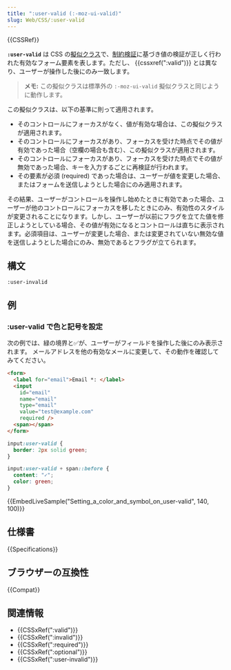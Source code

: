 ```yaml
---
title: ":user-valid (:-moz-ui-valid)"
slug: Web/CSS/:user-valid
---
```


{{CSSRef}}

**`:user-valid`** は CSS の[擬似クラス](/ja/docs/Web/CSS/Pseudo-classes)で、[制約検証](/ja/docs/Learn/Forms#constraint_validation)に基づき値の検証が正しく行われた有効なフォーム要素を表します。ただし、 {{cssxref(":valid")}} とは異なり、ユーザーが操作した後にのみ一致します。

> **メモ:** この擬似クラスは標準外の `:-moz-ui-valid` 擬似クラスと同じように動作します。

この擬似クラスは、以下の基準に則って適用されます。

- そのコントロールにフォーカスがなく、値が有効な場合は、この擬似クラスが適用されます。
- そのコントロールにフォーカスがあり、フォーカスを受けた時点でその値が有効であった場合（空欄の場合も含む）、この擬似クラスが適用されます。
- そのコントロールにフォーカスがあり、フォーカスを受けた時点でその値が無効であった場合、キーを入力するごとに再検証が行われます。
- その要素が必須 (required) であった場合は、ユーザーが値を変更した場合、またはフォームを送信しようとした場合にのみ適用されます。

その結果、ユーザーがコントロールを操作し始めたときに有効であった場合、ユーザーが他のコントロールにフォーカスを移したときにのみ、有効性のスタイルが変更されることになります。しかし、ユーザーが以前にフラグを立てた値を修正しようとしている場合、その値が有効になるとコントロールは直ちに表示されます。必須項目は、ユーザーが変更した場合、または変更されていない無効な値を送信しようとした場合にのみ、無効であるとフラグが立てられます。

## 構文

```
:user-invalid
```

## 例

### :user-valid で色と記号を設定

次の例では、緑の境界と✅が、ユーザーがフィールドを操作した後にのみ表示されます。
メールアドレスを他の有効なメールに変更して、その動作を確認してみてください。

```html
<form>
  <label for="email">Email *: </label>
  <input
    id="email"
    name="email"
    type="email"
    value="test@example.com"
    required />
  <span></span>
</form>
```

```css
input:user-valid {
  border: 2px solid green;
}

input:user-valid + span::before {
  content: "✓";
  color: green;
}
```

{{EmbedLiveSample("Setting_a_color_and_symbol_on_user-valid", 140, 100)}}

## 仕様書

{{Specifications}}

## ブラウザーの互換性

{{Compat}}

## 関連情報

- {{CSSxRef(":valid")}}
- {{CSSxRef(":invalid")}}
- {{CSSxRef(":required")}}
- {{CSSxRef(":optional")}}
- {{CSSxRef(":user-invalid")}}

